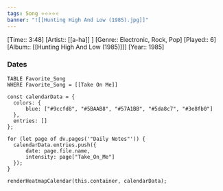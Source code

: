 ```yaml
---
tags: Song ⭐⭐⭐⭐⭐ 
banner: "![[Hunting High And Low (1985).jpg]]"
---
```

[Time:: 3:48]
[Artist:: [[a-ha]] ]
[Genre:: Electronic, Rock, Pop]
[Played:: 6]
[Album:: [[Hunting High And Low (1985)]]]
[Year:: 1985]
### Dates
````dataview
TABLE Favorite_Song
WHERE Favorite_Song = [[Take On Me]]
````

  ```dataviewjs
const calendarData = { 
	colors: { 
		blue: ["#9ccfd8", "#5BAAB8", "#57A1BB", "#5da8c7", "#3e8fb0"] 
	}, 
	entries: [] 
}; 

for (let page of dv.pages('"Daily Notes"')) { 
	calendarData.entries.push({ 
		date: page.file.name, 
		intensity: page["Take_On_Me"]
	}); 
} 

renderHeatmapCalendar(this.container, calendarData);
```
